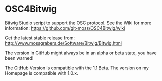 OSC4Bitwig
===========

Bitwig Studio script to support the OSC protocol.
See the Wiki for more information: https://github.com/git-moss/OSC4Bitwig/wiki

Get the latest stable release from: http://www.mossgrabers.de/Software/Bitwig/Bitwig.html

The version in GitHub might always be in an alpha or beta state, you have been warned!

The GitHub Version is compatible with the 1.1 Beta. The version on my Homepage is compatible with 1.0.x.